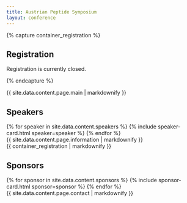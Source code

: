 ```yaml
---
title: Austrian Peptide Symposium
layout: conference
---
```


{% capture container_registration %}
<!-- MAIN SECTION -->
## Registration
Registration is currently closed.
<!-- Ready to join us at the symposium? Click the button below to register: -->

<!-- [Register Now](/registration) -->
<!-- END MAIN SECTION -->
{% endcapture %}


<div class="container container-main" id="home">
  {{ site.data.content.page.main | markdownify }}
</div>

<div class="container container-speakers" id="speakers">
  <h2>Speakers</h2>
  <div id="speaker-list">
  {% for speaker in site.data.content.speakers %}
    {% include speaker-card.html speaker=speaker %}
  {% endfor %}
  </div>
</div>

<div class="container container-info" id="information">
  {{ site.data.content.page.information | markdownify }}
</div>

<div class="container container-registration" id="registration">
  {{ container_registration | markdownify }}
</div>

<div class="container container-sponsors">
  <h2>Sponsors</h2>
  <div id="sponsor-list">
  {% for sponsor in site.data.content.sponsors %}
    {% include sponsor-card.html sponsor=sponsor %}
  {% endfor %}
  </div>
</div>

<div class="container container-contact" id="contact">
	{{ site.data.content.page.contact | markdownify }}
</div>
